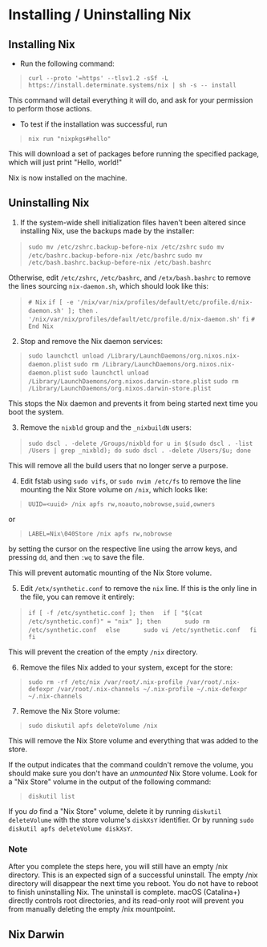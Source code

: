 # Installing / Uninstalling Nix

## Installing Nix

- Run the following command:

> `curl --proto '=https' --tlsv1.2 -sSf -L https://install.determinate.systems/nix | sh -s -- install`

This command will detail everything it will do, and ask for your permission to perform those actions.

- To test if the installation was successful, run

>`nix run "nixpkgs#hello"`

This will download a set of packages before running the specified package, which will just print "Hello, world!"

Nix is now installed on the machine.

## Uninstalling Nix

1. If the system-wide shell initialization files haven't been altered since installing Nix, use the backups made by the installer:

>`sudo mv /etc/zshrc.backup-before-nix /etc/zshrc`
>`sudo mv /etc/bashrc.backup-before-nix /etc/bashrc`
>`sudo mv /etc/bash.bashrc.backup-before-nix /etc/bash.bashrc`

Otherwise, edit `/etc/zshrc`, `/etc/bashrc`, and `/etx/bash.bashrc` to remove the lines sourcing `nix-daemon.sh`, which should look like this:

>`# Nix`
>`if [ -e '/nix/var/nix/profiles/default/etc/profile.d/nix-daemon.sh' ]; then`
>   `. '/nix/var/nix/profiles/default/etc/profile.d/nix-daemon.sh'`
>`fi`
>`# End Nix`

2. Stop and remove the Nix daemon services:

>`sudo launchctl unload /Library/LaunchDaemons/org.nixos.nix-daemon.plist`
>`sudo rm /Library/LaunchDaemons/org.nixos.nix-daemon.plist`
>`sudo launchctl unload /Library/LaunchDaemons/org.nixos.darwin-store.plist`
>`sudo rm /Library/LaunchDaemons/org.nixos.darwin-store.plist`

This stops the Nix daemon and prevents it from being started next time you boot the system.

3. Remove the `nixbld` group and the `_nixbuildN` users:

>`sudo dscl . -delete /Groups/nixbld`
>`for u in $(sudo dscl . -list /Users | grep _nixbld); do sudo dscl . -delete /Users/$u; done`

This will remove all the build users that no longer serve a purpose.

4. Edit fstab using `sudo vifs`, or `sudo nvim /etc/fs` to remove the line mounting the Nix Store volume on `/nix`, which looks like:

>`UUID=<uuid> /nix apfs rw,noauto,nobrowse,suid,owners`

or

>`LABEL=Nix\040Store /nix apfs rw,nobrowse`

by setting the cursor on the respective line using the arrow keys, and pressing `dd`, and then `:wq` to save the file.

This will prevent automatic mounting of the Nix Store volume.

5. Edit `/etx/synthetic.conf` to remove the `nix` line. If this is the only line in the file, you can remove it entirely:

>`if [ -f /etc/synthetic.conf ]; then`
>`  if [ "$(cat /etc/synthetic.conf)" = "nix" ]; then`
>`      sudo rm /etc/synthetic.conf`
>`  else`
>`      sudo vi /etc/synthetic.conf`
>`  fi`
>`fi`

This will prevent the creation of the empty `/nix` directory.

6. Remove the files Nix added to your system, except for the store:
>`sudo rm -rf /etc/nix /var/root/.nix-profile /var/root/.nix-defexpr /var/root/.nix-channels ~/.nix-profile ~/.nix-defexpr ~/.nix-channels`

7. Remove the Nix Store volume:

>`sudo diskutil apfs deleteVolume /nix`

This will remove the Nix Store volume and everything that was added to the store.

If the output indicates that the command couldn't remove the volume, you should make sure you don't have an *unmounted* Nix Store volume. Look for a "Nix Store" volume in the output of the following command:

>`diskutil list`

If you *do* find a "Nix Store" volume, delete it by running `diskutil deleteVolume` with the store volume's `diskXsY` identifier. Or by running `sudo diskutil apfs deleteVolume diskXsY`.

### Note

After you complete the steps here, you will still have an empty /nix directory. This is an expected sign of a successful uninstall. The empty /nix directory will disappear the next time you reboot.
You do not have to reboot to finish uninstalling Nix. The uninstall is complete. macOS (Catalina+) directly controls root directories, and its read-only root will prevent you from manually deleting the empty /nix mountpoint.

## Nix Darwin

